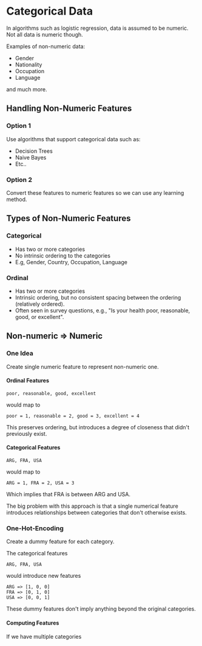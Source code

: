 # Categorical Data

In algorithms such as logistic regression, data is assumed to be numeric.
Not all data is numeric though.

Examples of non-numeric data:
  - Gender
  - Nationality
  - Occupation
  - Language

and much more.

## Handling Non-Numeric Features

### Option 1
Use algorithms that support categorical data such as:
  - Decision Trees
  - Naive Bayes
  - Etc..

### Option 2
Convert these features to numeric features so we can use any learning method.

## Types of Non-Numeric Features

### Categorical
  - Has two or more categories
  - No intrinsic ordering to the categories
  - E.g, Gender, Country, Occupation, Language

### Ordinal
  - Has two or more categories
  - Intrinsic ordering, but no consistent spacing between the ordering (relatively ordered).
  - Often seen in survey questions, e.g., "Is your health poor, reasonable, good, or excellent".

## Non-numeric => Numeric

### One Idea
Create single numeric feature to represent non-numeric one.

#### Ordinal Features
```
poor, reasonable, good, excellent
```
would map to
```
poor = 1, reasonable = 2, good = 3, excellent = 4
```

This preserves ordering, but introduces a degree of closeness that didn't previously exist.

#### Categorical Features
```
ARG, FRA, USA
```

would map to
```
ARG = 1, FRA = 2, USA = 3
```

Which implies that FRA is between ARG and USA.

The big problem with this approach is that a single numerical feature introduces relationships between categories that don't otherwise exists.

### One-Hot-Encoding
Create a dummy feature for each category.

The categorical features
```
ARG, FRA, USA
```

would introduce new features
```
ARG => [1, 0, 0]
FRA => [0, 1, 0]
USA => [0, 0, 1]
```
These dummy features don't imply anything beyond the original categories.

#### Computing Features
If we have multiple categories

